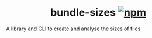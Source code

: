 <h1 align="center">
  bundle-sizes
  <a href="https://www.npmjs.org/package/@ziadkh0/bundle-sizes"><img src="https://img.shields.io/npm/v/@ziadkh0/bundle-sizes.svg?style=flat" alt="npm"></a>
</h1>
A library and CLI to create and analyse the sizes of files
